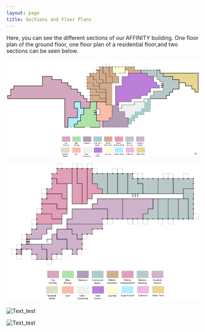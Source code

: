```yaml
---
layout: page
title: Sections and Floor Plans  
---
```

Here, you can see the different sections of our AFFINITY building. One floor plan of the ground floor, one floor plan of a residential floor,and two sections can be seen below. 

![Text_test](assets/img/floorplan_groundfloor.png)

![Text_test](assets/img/floorplan_residential.png)

![Text_test](assets/img/sectionA.jpg)

![Text_test](assets/img/sectionB.jpg)
